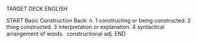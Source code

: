 TARGET DECK
ENGLISH

START
Basic
Construction
Back: n. 1 constructing or being constructed. 2 thing constructed. 3 interpretation or explanation. 4 syntactical arrangement of words.  constructional adj.
END
